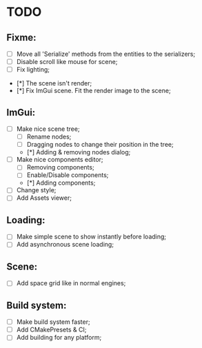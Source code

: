 # TODO

## Fixme:

- [ ] Move all 'Serialize' methods from the entities to the serializers;
- [ ] Disable scroll like mouse for scene;
- [ ] Fix lighting;
- [*] The scene isn't render;
- [*] Fix ImGui scene. Fit the render image to the scene;

## ImGui:

- [ ] Make nice scene tree;
  - [ ] Rename nodes;
  - [ ] Dragging nodes to change their position in the tree;
  - [*] Adding & removing nodes dialog;
- [ ] Make nice components editor;
  - [ ] Removing components;
  - [ ] Enable/Disable components;
  - [*] Adding components;
- [ ] Change style;
- [ ] Add Assets viewer;

## Loading:

- [ ] Make simple scene to show instantly before loading;
- [ ] Add asynchronous scene loading;

## Scene:

- [ ] Add space grid like in normal engines;

## Build system:

- [ ] Make build system faster;
- [ ] Add CMakePresets & CI;
- [ ] Add building for any platform;
